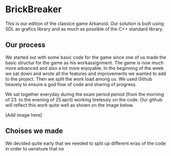 # BrickBreaker
This is our edition of the classice game Arkanoid. Our solution is built using SDL as grafics library and as much as possible of the C++ standard library.

## Our process 
We started out with some basic code for the game since one of us made the basic structur for the game as his workassignment. The game is now much more advanced and also a lot more enjoyable. In the beginning of the week we sat down and wrote all the features and improvements we wanted to add to the project. Then we split the work load among us. We used Github heavely to ensure a god flow of code and sharing of progress. 

We sat together everyday during the exam period period (from the morning of 23. to the evening of 25.april) working tirelessly on the code. Our github will reflect this work quite well as shown on the image below. 

[Add image here]

## Choises we made
We decided quite early that we needed to split up different erias of the code in order to uenshure that no 
